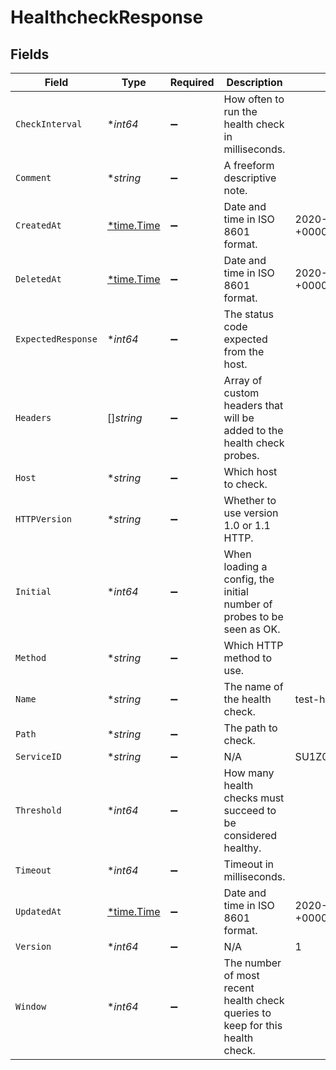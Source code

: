 # HealthcheckResponse


## Fields

| Field                                                                         | Type                                                                          | Required                                                                      | Description                                                                   | Example                                                                       |
| ----------------------------------------------------------------------------- | ----------------------------------------------------------------------------- | ----------------------------------------------------------------------------- | ----------------------------------------------------------------------------- | ----------------------------------------------------------------------------- |
| `CheckInterval`                                                               | **int64*                                                                      | :heavy_minus_sign:                                                            | How often to run the health check in milliseconds.                            |                                                                               |
| `Comment`                                                                     | **string*                                                                     | :heavy_minus_sign:                                                            | A freeform descriptive note.                                                  |                                                                               |
| `CreatedAt`                                                                   | [*time.Time](https://pkg.go.dev/time#Time)                                    | :heavy_minus_sign:                                                            | Date and time in ISO 8601 format.                                             | 2020-04-09 18:14:30 +0000 UTC                                                 |
| `DeletedAt`                                                                   | [*time.Time](https://pkg.go.dev/time#Time)                                    | :heavy_minus_sign:                                                            | Date and time in ISO 8601 format.                                             | 2020-04-09 18:14:30 +0000 UTC                                                 |
| `ExpectedResponse`                                                            | **int64*                                                                      | :heavy_minus_sign:                                                            | The status code expected from the host.                                       |                                                                               |
| `Headers`                                                                     | []*string*                                                                    | :heavy_minus_sign:                                                            | Array of custom headers that will be added to the health check probes.        |                                                                               |
| `Host`                                                                        | **string*                                                                     | :heavy_minus_sign:                                                            | Which host to check.                                                          |                                                                               |
| `HTTPVersion`                                                                 | **string*                                                                     | :heavy_minus_sign:                                                            | Whether to use version 1.0 or 1.1 HTTP.                                       |                                                                               |
| `Initial`                                                                     | **int64*                                                                      | :heavy_minus_sign:                                                            | When loading a config, the initial number of probes to be seen as OK.         |                                                                               |
| `Method`                                                                      | **string*                                                                     | :heavy_minus_sign:                                                            | Which HTTP method to use.                                                     |                                                                               |
| `Name`                                                                        | **string*                                                                     | :heavy_minus_sign:                                                            | The name of the health check.                                                 | test-healthcheck                                                              |
| `Path`                                                                        | **string*                                                                     | :heavy_minus_sign:                                                            | The path to check.                                                            |                                                                               |
| `ServiceID`                                                                   | **string*                                                                     | :heavy_minus_sign:                                                            | N/A                                                                           | SU1Z0isxPaozGVKXdv0eY                                                         |
| `Threshold`                                                                   | **int64*                                                                      | :heavy_minus_sign:                                                            | How many health checks must succeed to be considered healthy.                 |                                                                               |
| `Timeout`                                                                     | **int64*                                                                      | :heavy_minus_sign:                                                            | Timeout in milliseconds.                                                      |                                                                               |
| `UpdatedAt`                                                                   | [*time.Time](https://pkg.go.dev/time#Time)                                    | :heavy_minus_sign:                                                            | Date and time in ISO 8601 format.                                             | 2020-04-09 18:14:30 +0000 UTC                                                 |
| `Version`                                                                     | **int64*                                                                      | :heavy_minus_sign:                                                            | N/A                                                                           | 1                                                                             |
| `Window`                                                                      | **int64*                                                                      | :heavy_minus_sign:                                                            | The number of most recent health check queries to keep for this health check. |                                                                               |